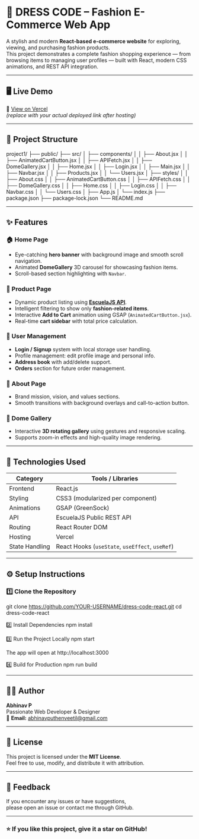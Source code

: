 # 👗 DRESS CODE – Fashion E-Commerce Web App

A stylish and modern **React-based e-commerce website** for exploring, viewing, and purchasing fashion products.  
This project demonstrates a complete fashion shopping experience — from browsing items to managing user profiles — built with React, modern CSS animations, and REST API integration.

---

## 🖥️ Live Demo

🚀 [View on Vercel](https://your-vercel-link.vercel.app)  
*(replace with your actual deployed link after hosting)*

---

## 📂 Project Structure

project1/
├── public/
├── src/
│ ├── components/
│ │ ├── About.jsx
│ │ ├── AnimatedCartButton.jsx
│ │ ├── APIFetch.jsx
│ │ ├── DomeGallery.jsx
│ │ ├── Home.jsx
│ │ ├── Login.jsx
│ │ ├── Main.jsx
│ │ ├── Navbar.jsx
│ │ ├── Products.jsx
│ │ └── Users.jsx
│ ├── styles/
│ │ ├── About.css
│ │ ├── AnimatedCartButton.css
│ │ ├── APIFetch.css
│ │ ├── DomeGallery.css
│ │ ├── Home.css
│ │ ├── Login.css
│ │ ├── Navbar.css
│ │ └── Users.css
│ ├── App.js
│ └── index.js
├── package.json
├── package-lock.json
└── README.md


---

## ✨ Features

### 🏠 Home Page
- Eye-catching **hero banner** with background image and smooth scroll navigation.
- Animated **DomeGallery** 3D carousel for showcasing fashion items.
- Scroll-based section highlighting with `Navbar`.

### 👗 Product Page
- Dynamic product listing using **[EscuelaJS API](https://api.escuelajs.co/api/v1/products)**.
- Intelligent filtering to show only **fashion-related items**.
- Interactive **Add to Cart** animation using GSAP (`AnimatedCartButton.jsx`).
- Real-time **cart sidebar** with total price calculation.

### 👤 User Management
- **Login / Signup** system with local storage user handling.
- Profile management: edit profile image and personal info.
- **Address book** with add/delete support.
- **Orders** section for future order management.

### 📖 About Page
- Brand mission, vision, and values sections.
- Smooth transitions with background overlays and call-to-action button.

### 🪩 Dome Gallery
- Interactive **3D rotating gallery** using gestures and responsive scaling.
- Supports zoom-in effects and high-quality image rendering.

---

## 🧩 Technologies Used

| Category | Tools / Libraries |
|-----------|------------------|
| Frontend | React.js |
| Styling | CSS3 (modularized per component) |
| Animations | GSAP (GreenSock) |
| API | EscuelaJS Public REST API |
| Routing | React Router DOM |
| Hosting | Vercel |
| State Handling | React Hooks (`useState`, `useEffect`, `useRef`) |

---

## ⚙️ Setup Instructions

### 1️⃣ Clone the Repository

git clone https://github.com/YOUR-USERNAME/dress-code-react.git
cd dress-code-react

2️⃣ Install Dependencies
npm install

3️⃣ Run the Project Locally
npm start


The app will open at http://localhost:3000

4️⃣ Build for Production
npm run build


---

## 👨‍💻 Author

**Abhinav P**  
Passionate Web Developer & Designer  
📧 **Email:** [abhinavputhenveetil@gmail.com](mailto:abhinavputhenveetil@gmail.com)

---

## 🪪 License

This project is licensed under the **MIT License**.  
Feel free to use, modify, and distribute it with attribution.

---

## 💬 Feedback

If you encounter any issues or have suggestions,  
please open an issue or contact me through GitHub.

---

### ⭐ If you like this project, give it a star on GitHub!
